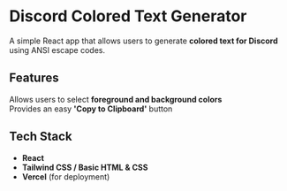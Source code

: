 # Discord Colored Text Generator  

A simple React app that allows users to generate **colored text for Discord** using ANSI escape codes.  

## Features  
Allows users to select **foreground and background colors**  
Provides an easy **'Copy to Clipboard'** button  

## Tech Stack  
- **React**  
- **Tailwind CSS / Basic HTML & CSS**  
- **Vercel** (for deployment)  


